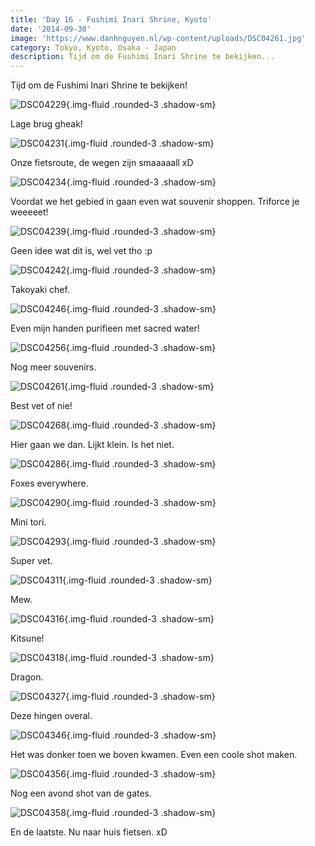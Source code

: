 ```yaml
---
title: 'Day 16 - Fushimi Inari Shrine, Kyoto'
date: '2014-09-30'
image: 'https://www.danhnguyen.nl/wp-content/uploads/DSC04261.jpg'
category: Tokyo, Kyoto, Osaka - Japan
description: Tijd om de Fushimi Inari Shrine te bekijken...
---
```


Tijd om de Fushimi Inari Shrine te bekijken!

![DSC04229](https://www.danhnguyen.nl/wp-content/uploads/DSC04229-1024x575.jpg){.img-fluid .rounded-3 .shadow-sm}

Lage brug gheak!

![DSC04231](https://www.danhnguyen.nl/wp-content/uploads/DSC04231-1024x575.jpg){.img-fluid .rounded-3 .shadow-sm}

Onze fietsroute, de wegen zijn smaaaaall xD

![DSC04234](https://www.danhnguyen.nl/wp-content/uploads/DSC04234-1024x575.jpg){.img-fluid .rounded-3 .shadow-sm}

Voordat we het gebied in gaan even wat souvenir shoppen. Triforce je weeeeet!

![DSC04239](https://www.danhnguyen.nl/wp-content/uploads/DSC04239-1024x575.jpg){.img-fluid .rounded-3 .shadow-sm}

Geen idee wat dit is, wel vet tho :p

![DSC04242](https://www.danhnguyen.nl/wp-content/uploads/DSC04242-1024x575.jpg){.img-fluid .rounded-3 .shadow-sm}

Takoyaki chef.

![DSC04246](https://www.danhnguyen.nl/wp-content/uploads/DSC04246-1024x575.jpg){.img-fluid .rounded-3 .shadow-sm}

Even mijn handen purifieen met sacred water!

![DSC04256](https://www.danhnguyen.nl/wp-content/uploads/DSC04256-1024x575.jpg){.img-fluid .rounded-3 .shadow-sm}

Nog meer souvenirs.

![DSC04261](https://www.danhnguyen.nl/wp-content/uploads/DSC04261-1024x575.jpg){.img-fluid .rounded-3 .shadow-sm}

Best vet of nie!

![DSC04268](https://www.danhnguyen.nl/wp-content/uploads/DSC04268-575x1024.jpg){.img-fluid .rounded-3 .shadow-sm}

Hier gaan we dan. Lijkt klein. Is het niet.

![DSC04286](https://www.danhnguyen.nl/wp-content/uploads/DSC04286-1024x575.jpg){.img-fluid .rounded-3 .shadow-sm}

Foxes everywhere.

![DSC04290](https://www.danhnguyen.nl/wp-content/uploads/DSC04290-1024x575.jpg){.img-fluid .rounded-3 .shadow-sm}

Mini tori.

![DSC04293](https://www.danhnguyen.nl/wp-content/uploads/DSC04293-1024x575.jpg){.img-fluid .rounded-3 .shadow-sm}

Super vet.

![DSC04311](https://www.danhnguyen.nl/wp-content/uploads/DSC04311-1024x575.jpg){.img-fluid .rounded-3 .shadow-sm}

Mew.

![DSC04316](https://www.danhnguyen.nl/wp-content/uploads/DSC04316-1024x575.jpg){.img-fluid .rounded-3 .shadow-sm}

Kitsune!

![DSC04318](https://www.danhnguyen.nl/wp-content/uploads/DSC04318-575x1024.jpg){.img-fluid .rounded-3 .shadow-sm}

Dragon.

![DSC04327](https://www.danhnguyen.nl/wp-content/uploads/DSC04327-1024x575.jpg){.img-fluid .rounded-3 .shadow-sm}

Deze hingen overal.

![DSC04346](https://www.danhnguyen.nl/wp-content/uploads/DSC04346-1024x575.jpg){.img-fluid .rounded-3 .shadow-sm}

Het was donker toen we boven kwamen. Even een coole shot maken.

![DSC04356](https://www.danhnguyen.nl/wp-content/uploads/DSC04356-1024x575.jpg){.img-fluid .rounded-3 .shadow-sm}

Nog een avond shot van de gates.

![DSC04358](https://www.danhnguyen.nl/wp-content/uploads/DSC04358-1024x575.jpg){.img-fluid .rounded-3 .shadow-sm}

En de laatste. Nu naar huis fietsen. xD
